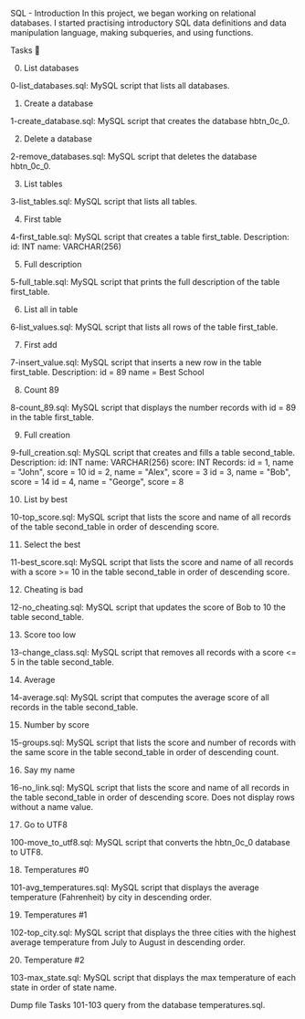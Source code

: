 SQL - Introduction
In this project, we began working on relational databases. I started practising introductory SQL data definitions and data manipulation language, making subqueries, and using functions.

Tasks 📃

0. List databases

0-list_databases.sql: MySQL script that lists all databases.

1. Create a database

1-create_database.sql: MySQL script that creates the database hbtn_0c_0.

2. Delete a database

2-remove_databases.sql: MySQL script that deletes the database hbtn_0c_0.

3. List tables

3-list_tables.sql: MySQL script that lists all tables.

4. First table

4-first_table.sql: MySQL script that creates a table first_table.
Description:
id: INT
name: VARCHAR(256)

5. Full description

5-full_table.sql: MySQL script that prints the full description of the table first_table.

6. List all in table

6-list_values.sql: MySQL script that lists all rows of the table first_table.

7. First add

7-insert_value.sql: MySQL script that inserts a new row in the table first_table.
Description:
id = 89
name = Best School

8. Count 89

8-count_89.sql: MySQL script that displays the number records with id = 89 in the table first_table.

9. Full creation

9-full_creation.sql: MySQL script that creates and fills a table second_table.
Description:
id: INT
name: VARCHAR(256)
score: INT
Records:
id = 1, name = "John", score = 10
id = 2, name = "Alex", score = 3
id = 3, name = "Bob", score = 14
id = 4, name = "George", score = 8

10. List by best

10-top_score.sql: MySQL script that lists the score and name of all records of the table second_table in order of descending score.

11. Select the best

11-best_score.sql: MySQL script that lists the score and name of all records with a score >= 10 in the table second_table in order of descending score.

12. Cheating is bad

12-no_cheating.sql: MySQL script that updates the score of Bob to 10 the table second_table.

13. Score too low

13-change_class.sql: MySQL script that removes all records with a score <= 5 in the table second_table.

14. Average

14-average.sql: MySQL script that computes the average score of all records in the table second_table.

15. Number by score

15-groups.sql: MySQL script that lists the score and number of records with the same score in the table second_table in order of descending count.

16. Say my name

16-no_link.sql: MySQL script that lists the score and name of all records in the table second_table in order of descending score.
Does not display rows without a name value.

17. Go to UTF8

100-move_to_utf8.sql: MySQL script that converts the hbtn_0c_0 database to UTF8.

18. Temperatures #0

101-avg_temperatures.sql: MySQL script that displays the average temperature (Fahrenheit) by city in descending order.

19. Temperatures #1

102-top_city.sql: MySQL script that displays the three cities with the highest average temperature from July to August in descending order.

20. Temperature #2

103-max_state.sql: MySQL script that displays the max temperature of each state in order of state name.

Dump file
Tasks 101-103 query from the database temperatures.sql.
